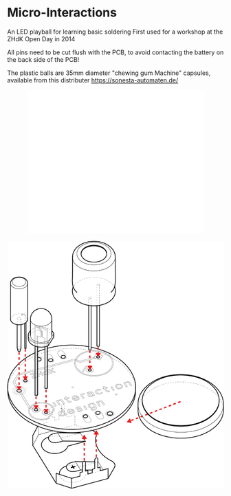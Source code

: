 # Micro-Interactions
An LED playball for learning basic soldering
First used for a workshop at the ZHdK Open Day in 2014

All pins need to be cut flush with the PCB, to avoid contacting the battery on the back side of the PCB!

The plastic balls are 35mm diameter "chewing gum Machine" capsules, available from this distributer
https://sonesta-automaten.de/


<p align="center">
  <img src="/RAW/schematic.png" alt="Schematic" />
</p>

![Diagram of board](/RAW/poster.png?raw=true)  

